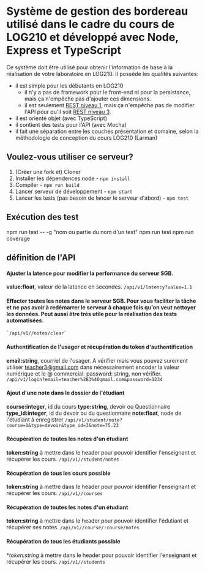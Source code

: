 # Système de gestion des bordereau utilisé dans le cadre du cours de LOG210 et développé avec Node, Express et TypeScript

Ce système doit être utilisé pour obtenir l'information de base à la réalisation de votre laboratoire en LOG210. Il possède les qualités suivantes:

 - il est simple pour les débutants en LOG210
   - il n'y a pas de framework pour le front-end ni pour la persistance, mais ça n'empêche pas d'ajouter ces dimensions.
   - il est seulement [REST niveau 1](https://restfulapi.net/richardson-maturity-model/#level-one), mais ça n'empêche pas de modifier l'API pour qu'il soit [REST niveau 3](https://restfulapi.net/richardson-maturity-model/#level-three). 
 - il est orienté objet (avec TypeScript)
 - il contient des tests pour l'API (avec Mocha)
 - il fait une séparation entre les couches présentation et domaine, selon la méthodologie de conception du cours LOG210 (Larman)

## Voulez-vous utiliser ce serveur?

1. (Créer une fork et) Cloner
2. Installer les dépendences node - `npm install`
3. Compiler - `npm run build`
4. Lancer serveur de développement - `npm start`
5. Lancer les tests (pas besoin de lancer le serveur d'abord) - `npm test`

## Exécution des test
npm run test -- -g "nom ou partie du nom d'un test"
npm run test
npm run coverage

## définition de l'API

  #### Ajuster la latence pour modifier la performance du serveur SGB.  
  **value:float**, valeur de la latence en secondes.
    `/api/v1/latency?value=1.1`

  #### Effacter toutes les notes dans le serveur SGB.  Pour vous faciliter la tâche et ne pas avoir à redémarrer le serveur à chaque fois qu'on veut nettoyer les données.  Peut aussi être très utile pour la réalisation des tests automatisées.
    `/api/v1//notes/clear`

  #### Authentification de l'usager et récupération du token d'authentification
  **email:string**, courriel de l'usager.  A vérifier mais vous pouvez surement utiliser teacher3@gmail.com dans nécessairement encoder la valeur numérique et le @ commercial.
  password: string, non vérifier.  
    `/api/v1/login?email=teacher%2B3%40gmail.com&password=1234`

  #### Ajout d'une note dans le dossier de l'étudiant
  **course:integer**, id du cours
  **type:string**,  devoir ou Questionnaire
  **type_id:integer**, id du devoir ou du questionnaire
  **note:float**, node de l'étudiant à enregistrer
      `/api/v1/student/note?course=1&type=devoir&type_id=3&note=75.23`

  #### Récupération de toutes les notes d'un étudiant
  **token:string** à mettre dans le header pour pouvoir identifier l'enseignant et récupérer les cours.
  `/api/v1//student/notes`

  #### Récupération de tous les cours possible
  **token:string** à mettre dans le header pour pouvoir identifier l'enseignant et récupérer les cours.
    `/api/v1//courses`

  #### Récupération de toutes les notes d'un étudiant
  **token:string** à mettre dans le header pour pouvoir identifier l'édutiant et récupérer ses notes.
    `/api/v1//course/:course/notes`

  ####   Récupération de tous les étudiants possible
  **token:string* à mettre dans le header pour pouvoir identifier l'enseignant et récupérer les cours.
    `/api/v1//students`
